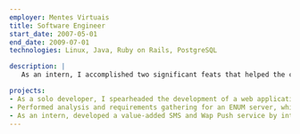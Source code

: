 ```yaml
---
employer: Mentes Virtuais
title: Software Engineer
start_date: 2007-05-01
end_date: 2009-07-01
technologies: Linux, Java, Ruby on Rails, PostgreSQL

description: |
   As an intern, I accomplished two significant feats that helped the company immensely. Firstly, I created a project that was embraced by several local radio stations and used commercially. Secondly, I took the lead on a project that was later passed on to a different team, ensuring that it adhered to the highest standards and best practices.

projects:
- As a solo developer, I spearheaded the development of a web application for managing and administering a new-generation communication service, providing fixed-mobile convergence in an IMS context.
- Performed analysis and requirements gathering for an ENUM server, which resulted in the development of a proof-of-concept using a database-backed nameserver adapted for ENUM context.
- As an intern, developed a value-added SMS and Wap Push service by integrating the SMS-Centre through a web application, allowing for easy campaign creation and management.
---
```

